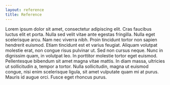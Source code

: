 ```yaml
---
layout: reference
title: Reference
---
```


Lorem ipsum dolor sit amet, consectetur adipiscing elit. Cras faucibus luctus elit et porta. Nulla sed velit vitae ante egestas fringilla. Nulla eget scelerisque arcu. Nam nec viverra nibh. Proin tincidunt tortor non sapien hendrerit euismod. Etiam tincidunt est et varius feugiat. Aliquam volutpat molestie erat, non congue risus pulvinar ut. Sed non cursus neque. Nunc in dignissim quam, in volutpat leo. In porttitor molestie tortor eget euismod. Pellentesque bibendum sit amet magna vitae mattis. In diam massa, ultricies ut sollicitudin a, tempor a tortor. Nulla sollicitudin, magna ut euismod congue, nisi enim scelerisque ligula, sit amet vulputate quam mi at purus. Mauris id augue orci. Fusce eget rhoncus purus.